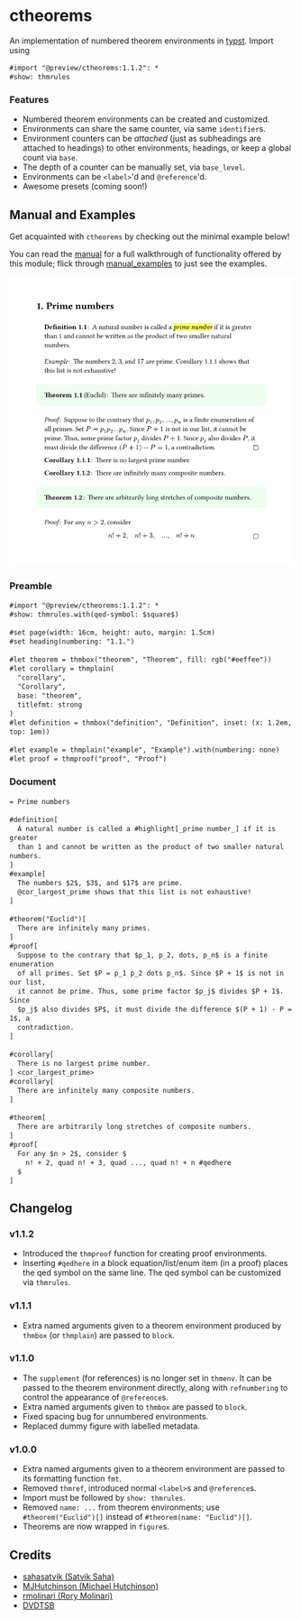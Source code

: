 # ctheorems

An implementation of numbered theorem environments in
[typst](https://github.com/typst/typst). Import using
```typst
#import "@preview/ctheorems:1.1.2": *
#show: thmrules
```

### Features
- Numbered theorem environments can be created and customized.
- Environments can share the same counter, via same `identifier`s.
- Environment counters can be _attached_ (just as subheadings are attached to headings) to other environments, headings, or keep a global count via `base`.
- The depth of a counter can be manually set, via `base_level`.
- Environments can be `<label>`'d and `@reference`'d.
- Awesome presets (coming soon!)

## Manual and Examples
Get acquainted with `ctheorems` by checking out the minimal example below!

You can read the [manual](assets/manual.pdf) for a full walkthrough of functionality offered by this module; flick through [manual_examples](assets/manual_examples.pdf) to just see the examples.

![basic example](assets/basic.png)

### Preamble
```typst
#import "@preview/ctheorems:1.1.2": *
#show: thmrules.with(qed-symbol: $square$)

#set page(width: 16cm, height: auto, margin: 1.5cm)
#set heading(numbering: "1.1.")

#let theorem = thmbox("theorem", "Theorem", fill: rgb("#eeffee"))
#let corollary = thmplain(
  "corollary",
  "Corollary",
  base: "theorem",
  titlefmt: strong
)
#let definition = thmbox("definition", "Definition", inset: (x: 1.2em, top: 1em))

#let example = thmplain("example", "Example").with(numbering: none)
#let proof = thmproof("proof", "Proof")
```

### Document
```typst
= Prime numbers

#definition[
  A natural number is called a #highlight[_prime number_] if it is greater
  than 1 and cannot be written as the product of two smaller natural numbers.
]
#example[
  The numbers $2$, $3$, and $17$ are prime.
  @cor_largest_prime shows that this list is not exhaustive!
]

#theorem("Euclid")[
  There are infinitely many primes.
]
#proof[
  Suppose to the contrary that $p_1, p_2, dots, p_n$ is a finite enumeration
  of all primes. Set $P = p_1 p_2 dots p_n$. Since $P + 1$ is not in our list,
  it cannot be prime. Thus, some prime factor $p_j$ divides $P + 1$.  Since
  $p_j$ also divides $P$, it must divide the difference $(P + 1) - P = 1$, a
  contradiction.
]

#corollary[
  There is no largest prime number.
] <cor_largest_prime>
#corollary[
  There are infinitely many composite numbers.
]

#theorem[
  There are arbitrarily long stretches of composite numbers.
]
#proof[
  For any $n > 2$, consider $
    n! + 2, quad n! + 3, quad ..., quad n! + n #qedhere
  $
]
```


## Changelog

### v1.1.2

- Introduced the `thmproof` function for creating proof environments.
- Inserting `#qedhere` in a block equation/list/enum item (in a proof) places
  the qed symbol on the same line. The qed symbol can be customized via
  `thmrules`.

### v1.1.1

- Extra named arguments given to a theorem environment produced by `thmbox` (or `thmplain`) are passed to `block`.

### v1.1.0

- The `supplement` (for references) is no longer set in `thmenv`. It can be passed to the theorem environment directly, along with `refnumbering` to control the appearance of `@reference`s.
- Extra named arguments given to `thmbox` are passed to `block`.
- Fixed spacing bug for unnumbered environments.
- Replaced dummy figure with labelled metadata.

### v1.0.0

- Extra named arguments given to a theorem environment are passed to its formatting function `fmt`.
- Removed `thmref`, introduced normal `<label>`s and `@reference`s.
- Import must be followed by `show: thmrules`.
- Removed `name: ...` from theorem environments; use `#theorem("Euclid")[]` instead of `#theorem(name: "Euclid")[]`.
- Theorems are now wrapped in `figure`s.


## Credits

- [sahasatvik (Satvik Saha)](https://github.com/sahasatvik)
- [MJHutchinson (Michael Hutchinson)](https://github.com/MJHutchinson)
- [rmolinari (Rory Molinari)](https://github.com/rmolinari)
- [DVDTSB](https://github.com/DVDTSB)
